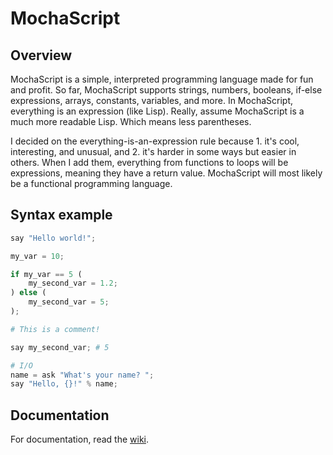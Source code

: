 # MochaScript

## Overview
MochaScript is a simple, interpreted programming language made for fun and profit. So far, MochaScript supports strings, numbers, booleans, if-else expressions, arrays, constants, variables, and more. In MochaScript, everything is an expression (like Lisp). Really, assume MochaScript is a much more readable Lisp. Which means less parentheses.

I decided on the everything-is-an-expression rule because 1. it's cool, interesting, and unusual, and 2. it's harder in some ways but easier in others.
When I add them, everything from functions to loops will be expressions, meaning they have a return value. MochaScript will most likely be a functional programming language.

## Syntax example
```py
say "Hello world!";

my_var = 10;

if my_var == 5 (
    my_second_var = 1.2;
) else (
    my_second_var = 5;
);

# This is a comment!

say my_second_var; # 5

# I/O
name = ask "What's your name? ";
say "Hello, {}!" % name;
```

## Documentation
For documentation, read the [wiki](../../wiki/).
